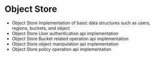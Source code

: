 # Object Store
- Object Store Implementation of basic data structures such as users, regions, buckets, and object
- Object Store User authentication api implementation
- Object Store Bucket related operation api implementation
- Object Store object manipulation api implementation
- Object Store policy operation api implementation
